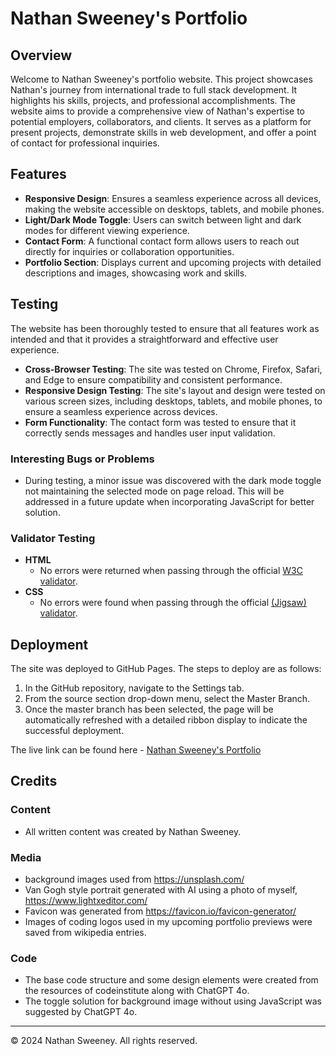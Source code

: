 
# Nathan Sweeney's Portfolio

## Overview

Welcome to Nathan Sweeney's portfolio website. This project showcases Nathan's journey from international trade to full stack development. It highlights his skills, projects, and professional accomplishments. The website aims to provide a comprehensive view of Nathan's expertise to potential employers, collaborators, and clients. It serves as a platform for present projects, demonstrate skills in web development, and offer a point of contact for professional inquiries.

## Features

- **Responsive Design**: Ensures a seamless experience across all devices, making the website accessible on desktops, tablets, and mobile phones.
- **Light/Dark Mode Toggle**: Users can switch between light and dark modes for different viewing experience.
- **Contact Form**: A functional contact form allows users to reach out directly for inquiries or collaboration opportunities.
- **Portfolio Section**: Displays current and upcoming projects with detailed descriptions and images, showcasing work and skills.

## Testing

The website has been thoroughly tested to ensure that all features work as intended and that it provides a straightforward and effective user experience.

- **Cross-Browser Testing**: The site was tested on Chrome, Firefox, Safari, and Edge to ensure compatibility and consistent performance.
- **Responsive Design Testing**: The site's layout and design were tested on various screen sizes, including desktops, tablets, and mobile phones, to ensure a seamless experience across devices.
- **Form Functionality**: The contact form was tested to ensure that it correctly sends messages and handles user input validation.

### Interesting Bugs or Problems

- During testing, a minor issue was discovered with the dark mode toggle not maintaining the selected mode on page reload. This will be addressed in a future update when incorporating JavaScript for better solution.

### Validator Testing

- **HTML**
  - No errors were returned when passing through the official [W3C validator](https://validator.w3.org/nu/).
- **CSS**
  - No errors were found when passing through the official [(Jigsaw) validator](https://jigsaw.w3.org/css-validator/).

## Deployment

The site was deployed to GitHub Pages. The steps to deploy are as follows:

1. In the GitHub repository, navigate to the Settings tab.
2. From the source section drop-down menu, select the Master Branch.
3. Once the master branch has been selected, the page will be automatically refreshed with a detailed ribbon display to indicate the successful deployment.

The live link can be found here - [Nathan Sweeney's Portfolio](https://n3wee.github.io/project-portfolio-website/)

## Credits

### Content

- All written content was created by Nathan Sweeney.

### Media

- background images used from https://unsplash.com/
- Van Gogh style portrait generated with AI using a photo of myself, https://www.lightxeditor.com/
- Favicon was generated from https://favicon.io/favicon-generator/
- Images of coding logos used in my upcoming portfolio previews were saved from wikipedia entries.

### Code

- The base code structure and some design elements were created from the resources of codeinstitute along with ChatGPT 4o. 
- The toggle solution for background image without using JavaScript was suggested by ChatGPT 4o.

---

© 2024 Nathan Sweeney. All rights reserved.
